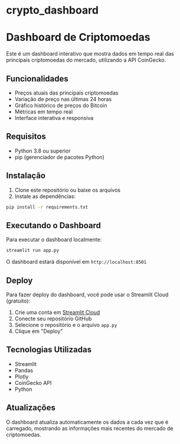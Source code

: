 # crypto_dashboard

# Dashboard de Criptomoedas

Este é um dashboard interativo que mostra dados em tempo real das principais criptomoedas do mercado, utilizando a API CoinGecko.

## Funcionalidades

- Preços atuais das principais criptomoedas
- Variação de preço nas últimas 24 horas
- Gráfico histórico de preços do Bitcoin
- Métricas em tempo real
- Interface interativa e responsiva

## Requisitos

- Python 3.8 ou superior
- pip (gerenciador de pacotes Python)

## Instalação

1. Clone este repositório ou baixe os arquivos
2. Instale as dependências:
```bash
pip install -r requirements.txt
```

## Executando o Dashboard

Para executar o dashboard localmente:

```bash
streamlit run app.py
```

O dashboard estará disponível em `http://localhost:8501`

## Deploy

Para fazer deploy do dashboard, você pode usar o Streamlit Cloud (gratuito):

1. Crie uma conta em [Streamlit Cloud](https://streamlit.io/cloud)
2. Conecte seu repositório GitHub
3. Selecione o repositório e o arquivo `app.py`
4. Clique em "Deploy"

## Tecnologias Utilizadas

- Streamlit
- Pandas
- Plotly
- CoinGecko API
- Python

## Atualizações

O dashboard atualiza automaticamente os dados a cada vez que é carregado, mostrando as informações mais recentes do mercado de criptomoedas. 
